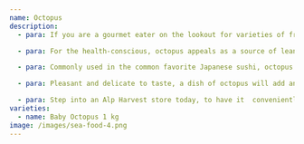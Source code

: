 ```yaml
---
name: Octopus
description:
  - para: If you are a gourmet eater on the lookout for varieties of fresh seafood, Alp Harvest 	presents to you a stunning choice of octopus.

  - para: For the health-conscious, octopus appeals as a source of lean protein, low fat and carbohydrates. Its nutritional value is high, as a source of vitamin B3, B12, potassium, selenium and phosphorus.

  - para: Commonly used in the common favorite Japanese sushi, octopus is also the seafood of choice in Mediterranean cuisine.

  - para: Pleasant and delicate to taste, a dish of octopus will add an exotic spark to amaze your family and guests.

  - para: Step into an Alp Harvest store today, to have it	conveniently delivered home!
varieties:
  - name: Baby Octopus 1 kg
image: /images/sea-food-4.png
---
```

